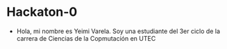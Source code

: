 # Hackaton-0
- Hola, mi nombre es Yeimi Varela. Soy una estudiante del 3er ciclo de la carrera de Ciencias de la Copmutación en UTEC
